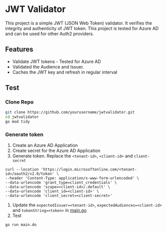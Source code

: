 # JWT Validator

This project is a simple JWT (JSON Web Token) validator. It verifies the integrity and authenticity of JWT token. This project is tested for Azure AD and can be used for other Auth2 providers. 

## Features

- Validate JWT tokens - Tested for Azure AD
- Validated the Audience and Issuer.
- Caches the JWT key and refresh in regular interval

## Test

### Clone Repo
```bash
git clone https://github.com/yourusername/jwtvalidator.git
cd jwtvalidator
go mod tidy
```

### Generate token
1. Create an Azure AD Application
1. Create secret for the Azure AD Application
1. Generate token. Replace the `<tenant-id>`, `<client-id>` and `client-secret`
```
curl --location 'https://login.microsoftonline.com/<tenant-id>/oauth2/v2.0/token' \
--header 'Content-Type: application/x-www-form-urlencoded' \
--data-urlencode 'grant_type=client_credentials' \
--data-urlencode 'scope=<client-id>/.default' \
--data-urlencode 'client_id=<client-id>' \
--data-urlencode 'client_secret=<client-secret>'
```
1. Update the `expectedIssuer=<tenant-id>`, `expectedAudiences=<client-id>` and `tokenString=<token>` in [main.go](./main.go)
1. Test
```
go run main.do
```

